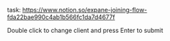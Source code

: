 task: https://www.notion.so/expane-joining-flow-fda22bae990c4ab1b566fc1da7d4677f

Double click to change client and press Enter to submit
